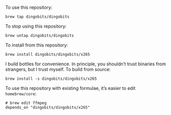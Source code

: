To use this repository:

```
brew tap dingobits/dingobits
```

To stop using this repository:

```
brew untap dingobits/dingobits
```

To install from this repository:

```
brew install dingobits/dingobits/x265
```

I build bottles for convenience. In principle, you shouldn’t trust binaries from strangers, but I trust myself. To build from source:

```
brew install -s dingobits/dingobits/x265
```

To use this repository with existing formulae, it’s easier to edit  `homebrew/core`:

```
# brew edit ffmpeg
depends_on "dingobits/dingobits/x265"
```
